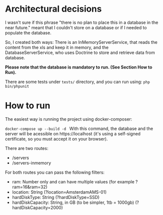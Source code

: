 # Architectural decisions

I wasn't sure if this phrase "there is no plan to place this in a database in the near future."
meant that I couldn't store on a database or if I needed to populate the database.

So, I created both ways: There is an InMemoryServerService, that reads the content
from the xls and keep it in memory, and the DatabaseServerService, who uses
Doctrine to store and retrieve data from database.

**Please note that the database is mandatory to run. (See Section How to Run).**

There are some tests under `tests/` directory, and you can run using:
`php bin/phpunit`

# How to run

The easiest way is running the project using docker-composer:

`docker-compose up --build -d
`
With this command, the database and the server will be acessible on https://localhost (it's using a
self-signed certificate, so you must accept it on your browser).

There are two routes:
- /servers
- /servers-inmemory

For both routes you can pass the following filters:

- ram: Number only and can have multiple values (for example ?ram=16&ram=32)
- location: String (?location=AmsterdamAMS-01)
- hardDiskType: String (?hardDiskType=SSD)
- hardDiskCapacity: String, in GB (to be simpler, 1tb = 1000gb) (?hardDiskCapacity=2000)


